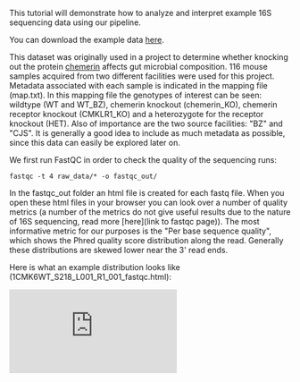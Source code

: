 This tutorial will demonstrate how to analyze and interpret example 16S sequencing data using our pipeline.

You can download the example data [here](https://www.dropbox.com/s/t0q0p88czo9hk6g/16S_tutorial.tar.gz?dl=0).

This dataset was originally used in a project to determine whether knocking out the protein [chemerin](https://en.wikipedia.org/wiki/Chemerin) affects gut microbial composition. 116 mouse samples acquired from two different facilities were used for this project. Metadata associated with each sample is indicated in the mapping file (map.txt). In this mapping file the genotypes of interest can be seen: wildtype (WT and WT_BZ), chemerin knockout (chemerin_KO), chemerin receptor knockout (CMKLR1_KO) and a heterozygote for the receptor knockout (HET). Also of importance are the two source facilities: "BZ" and "CJS". It is generally a good idea to include as much metadata as possible, since this data can easily be explored later on.

We first run FastQC in order to check the quality of the sequencing runs:

    fastqc -t 4 raw_data/* -o fastqc_out/

In the fastqc_out folder an html file is created for each fastq file. When you open these html files in your browser you can look over a number of quality metrics (a number of the metrics do not give useful results due to the nature of 16S sequencing, read more [here](link to fastqc page)). The most informative metric for our purposes is the "Per base sequence quality", which shows the Phred quality score distribution along the read. Generally these distributions are skewed lower near the 3' read ends. 

Here is what an example distribution looks like (1CMK6WT_S218_L001_R1_001_fastqc.html):   

![](https://www.dropbox.com/s/7mqavuiwpie2mxo/1CMK6WT_S218_L001_R1_001_fastqc.html?dl=0)



